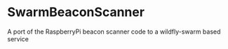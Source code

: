 # SwarmBeaconScanner
A port of the RaspberryPi beacon scanner code to a wildfly-swarm based service
